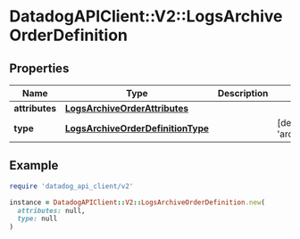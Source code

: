 # DatadogAPIClient::V2::LogsArchiveOrderDefinition

## Properties

| Name | Type | Description | Notes |
| ---- | ---- | ----------- | ----- |
| **attributes** | [**LogsArchiveOrderAttributes**](LogsArchiveOrderAttributes.md) |  |  |
| **type** | [**LogsArchiveOrderDefinitionType**](LogsArchiveOrderDefinitionType.md) |  | [default to &#39;archive_order&#39;] |

## Example

```ruby
require 'datadog_api_client/v2'

instance = DatadogAPIClient::V2::LogsArchiveOrderDefinition.new(
  attributes: null,
  type: null
)
```

